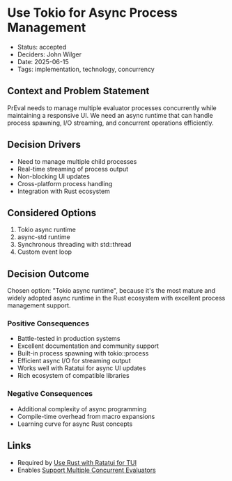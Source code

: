 # Use Tokio for Async Process Management

- Status: accepted
- Deciders: John Wilger
- Date: 2025-06-15
- Tags: implementation, technology, concurrency

## Context and Problem Statement

PrEval needs to manage multiple evaluator processes concurrently while maintaining a responsive UI. We need an async runtime that can handle process spawning, I/O streaming, and concurrent operations efficiently.

## Decision Drivers

- Need to manage multiple child processes
- Real-time streaming of process output
- Non-blocking UI updates
- Cross-platform process handling
- Integration with Rust ecosystem

## Considered Options

1. Tokio async runtime
2. async-std runtime
3. Synchronous threading with std::thread
4. Custom event loop

## Decision Outcome

Chosen option: "Tokio async runtime", because it's the most mature and widely adopted async runtime in the Rust ecosystem with excellent process management support.

### Positive Consequences

- Battle-tested in production systems
- Excellent documentation and community support
- Built-in process spawning with tokio::process
- Efficient async I/O for streaming output
- Works well with Ratatui for async UI updates
- Rich ecosystem of compatible libraries

### Negative Consequences

- Additional complexity of async programming
- Compile-time overhead from macro expansions
- Learning curve for async Rust concepts

## Links

- Required by [Use Rust with Ratatui for TUI](20250615-use-rust-with-ratatui-for-tui.md)
- Enables [Support Multiple Concurrent Evaluators](20250615-support-multiple-concurrent-evaluators.md)
